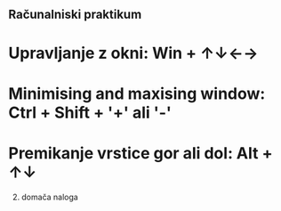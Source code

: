 ## Računalniski praktikum
# Upravljanje z okni: Win + ↑↓←→
# Minimising and maxising window: Ctrl + Shift + '+' ali '-'
# Premikanje vrstice gor ali dol: Alt + ↑↓
2. domača naloga
